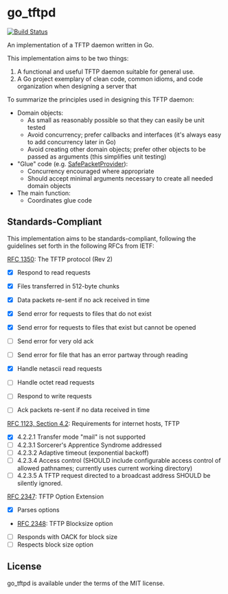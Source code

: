 # go_tftpd
[![Build Status](https://travis-ci.org/mark-rushakoff/go_tftpd.png?branch=master)](https://travis-ci.org/mark-rushakoff/go_tftpd)

An implementation of a TFTP daemon written in Go.

This implementation aims to be two things:

1. A functional and useful TFTP daemon suitable for general use.
2. A Go project exemplary of clean code, common idioms, and code organization when designing a server that 

To summarize the principles used in designing this TFTP daemon:

* Domain objects:
  * As small as reasonably possible so that they can easily be unit tested
  * Avoid concurrency; prefer callbacks and interfaces (it's always easy to add concurrency later in Go)
  * Avoid creating other domain objects; prefer other objects to be passed as arguments (this simplifies unit testing)
* "Glue" code (e.g. [SafePacketProvider](safe_packet_provider/safe_packet_provider.go)):
  * Concurrency encouraged where appropriate
  * Should accept minimal arguments necessary to create all needed domain objects
* The main function:
  * Coordinates glue code

## Standards-Compliant

This implementation aims to be standards-compliant, following the guidelines set forth in the following RFCs from IETF:

[RFC 1350](http://tools.ietf.org/html/rfc1350): The TFTP protocol (Rev 2)

- [x] Respond to read requests
- [x] Files transferred in 512-byte chunks
- [x] Data packets re-sent if no ack received in time
- [x] Send error for requests to files that do not exist
- [x] Send error for requests to files that exist but cannot be opened
- [ ] Send error for very old ack
- [ ] Send error for file that has an error partway through reading
- [x] Handle netascii read requests
- [ ] Handle octet read requests

- [ ] Respond to write requests
- [ ] Ack packets re-sent if no data received in time

[RFC 1123, Section 4.2](http://tools.ietf.org/html/rfc1123#page-44): Requirements for internet hosts, TFTP

- [x] 4.2.2.1 Transfer mode "mail" is not supported
- [ ] 4.2.3.1 Sorcerer's Apprentice Syndrome addressed
- [ ] 4.2.3.2 Adaptive timeout (exponential backoff)
- [ ] 4.2.3.4 Access control (SHOULD include configurable access control of allowed pathnames; currently uses current working directory)
- [ ] 4.2.3.5 A TFTP request directed to a broadcast address SHOULD be silently ignored.

[RFC 2347](http://tools.ietf.org/html/rfc2347): TFTP Option Extension

- [x] Parses options

* [RFC 2348](http://tools.ietf.org/html/rfc2348): TFTP Blocksize option

- [ ] Responds with OACK for block size
- [ ] Respects block size option

## License

go_tftpd is available under the terms of the MIT license.
